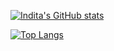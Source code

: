 [![Indita's GitHub stats](https://github-readme-stats.vercel.app/api?username=inditapryatamap)](https://github.com/inditapryatamap/github-readme-stats)

[![Top Langs](https://github-readme-stats.vercel.app/api/top-langs/?username=anuraghazra&layout=compact)](https://github.com/anuraghazra/github-readme-stats)

